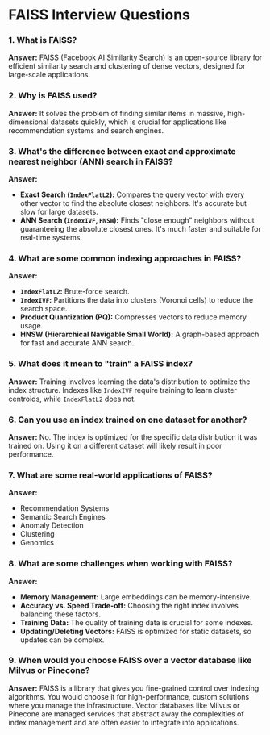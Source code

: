 # FAISS Interview Questions

### 1. What is FAISS?
**Answer:** FAISS (Facebook AI Similarity Search) is an open-source library for efficient similarity search and clustering of dense vectors, designed for large-scale applications.

### 2. Why is FAISS used?
**Answer:** It solves the problem of finding similar items in massive, high-dimensional datasets quickly, which is crucial for applications like recommendation systems and search engines.

### 3. What's the difference between exact and approximate nearest neighbor (ANN) search in FAISS?
**Answer:**
*   **Exact Search (`IndexFlatL2`):** Compares the query vector with every other vector to find the absolute closest neighbors. It's accurate but slow for large datasets.
*   **ANN Search (`IndexIVF`, `HNSW`):** Finds "close enough" neighbors without guaranteeing the absolute closest ones. It's much faster and suitable for real-time systems.

### 4. What are some common indexing approaches in FAISS?
**Answer:**
*   **`IndexFlatL2`:** Brute-force search.
*   **`IndexIVF`:** Partitions the data into clusters (Voronoi cells) to reduce the search space.
*   **Product Quantization (PQ):** Compresses vectors to reduce memory usage.
*   **HNSW (Hierarchical Navigable Small World):** A graph-based approach for fast and accurate ANN search.

### 5. What does it mean to "train" a FAISS index?
**Answer:** Training involves learning the data's distribution to optimize the index structure. Indexes like `IndexIVF` require training to learn cluster centroids, while `IndexFlatL2` does not.

### 6. Can you use an index trained on one dataset for another?
**Answer:** No. The index is optimized for the specific data distribution it was trained on. Using it on a different dataset will likely result in poor performance.

### 7. What are some real-world applications of FAISS?
**Answer:**
*   Recommendation Systems
*   Semantic Search Engines
*   Anomaly Detection
*   Clustering
*   Genomics

### 8. What are some challenges when working with FAISS?
**Answer:**
*   **Memory Management:** Large embeddings can be memory-intensive.
*   **Accuracy vs. Speed Trade-off:** Choosing the right index involves balancing these factors.
*   **Training Data:** The quality of training data is crucial for some indexes.
*   **Updating/Deleting Vectors:** FAISS is optimized for static datasets, so updates can be complex.

### 9. When would you choose FAISS over a vector database like Milvus or Pinecone?
**Answer:** FAISS is a library that gives you fine-grained control over indexing algorithms. You would choose it for high-performance, custom solutions where you manage the infrastructure. Vector databases like Milvus or Pinecone are managed services that abstract away the complexities of index management and are often easier to integrate into applications.
